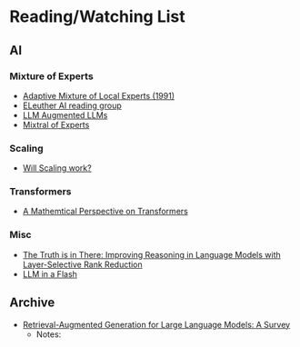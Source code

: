 # Reading/Watching List

## AI

### Mixture of Experts
- [Adaptive Mixture of Local Experts (1991)](https://www.cs.toronto.edu/~hinton/absps/jjnh91.pdf)
- [ELeuther AI reading group](https://www.youtube.com/watch?v=Y2KFB_Cr4zA)
- [LLM Augmented LLMs](https://arxiv.org/pdf/2401.02412.pdf)
- [Mixtral of Experts](https://arxiv.org/pdf/2401.04088.pdf)

### Scaling
- [Will Scaling work?](https://www.dwarkeshpatel.com/p/will-scaling-work)

### Transformers
- [A Mathemtical Perspective on Transformers](https://arxiv.org/pdf/2312.10794.pdf)

### Misc

- [The Truth is in There: Improving Reasoning in Language Models
with Layer-Selective Rank Reduction](https://arxiv.org/pdf/2312.13558.pdf)
- [LLM in a Flash](https://arxiv.org/pdf/2312.11514.pdf)


## Archive

- [Retrieval-Augmented Generation for Large Language Models: A Survey](https://arxiv.org/pdf/2312.10997v1.pdf)
  - Notes: 

